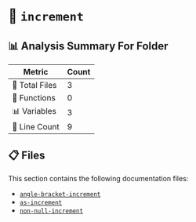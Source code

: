 # 📁 `increment`

## 📊 Analysis Summary For Folder

| Metric | Count |
|--------|-------|
| 📁 Total Files | 3 |
| 🔧 Functions | 0 |
| 📊 Variables | 3 |
| 🔢 Line Count | 9 |


## 📋 Files

This section contains the following documentation files:

- [`angle-bracket-increment`](./angle-bracket-increment.md)
- [`as-increment`](./as-increment.md)
- [`non-null-increment`](./non-null-increment.md)